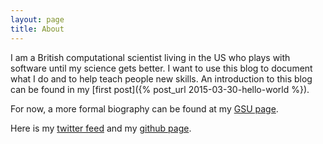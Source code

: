 ```yaml
---
layout: page
title: About
---
```


I am a British computational scientist living in the US who plays with software until my science gets better. I want to use this blog to document what I do and to help teach people new skills. An introduction to this blog can be found in my [first post]({% post_url 2015-03-30-hello-world %}).

For now, a more formal biography can be found at my [GSU page](http://www.ni.gsu.edu/~rclewley/biosketch/index.html).

Here is my [twitter feed](https://twitter.com/robertclewley) and my [github page](https://github.com/robclewley).
